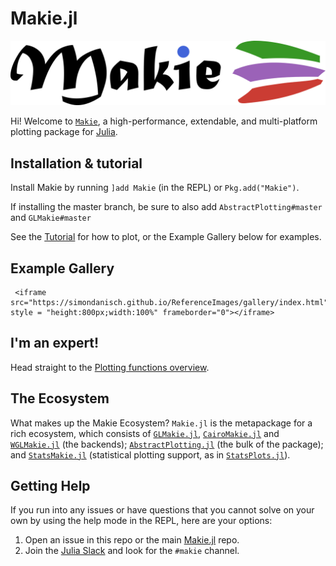 # Makie.jl

![Makie.jl](assets/logo.png)

Hi! Welcome to [`Makie`](https://github.com/JuliaPlots/Makie.jl/), a high-performance, extendable, and multi-platform plotting package for [Julia](https://julialang.org/).

## Installation & tutorial

Install Makie by running `]add Makie` (in the REPL) or `Pkg.add("Makie")`.  

If installing the master branch, be sure to also add `AbstractPlotting#master` and `GLMakie#master`

See the [Tutorial](@ref) for how to plot, or the Example Gallery below for examples.

## Example Gallery

```@raw html
 <iframe src="https://simondanisch.github.io/ReferenceImages/gallery/index.html" style = "height:800px;width:100%" frameborder="0"></iframe>
```

## I'm an expert!

Head straight to the [Plotting functions overview](@ref).

## The Ecosystem

What makes up the Makie Ecosystem? `Makie.jl` is the metapackage for a rich ecosystem, which consists of [`GLMakie.jl`](https://github.com/JuliaPlots/GLMakie.jl), [`CairoMakie.jl`](https://github.com/JuliaPlots/CairoMakie.jl) and [`WGLMakie.jl`](https://github.com/JuliaPlots/WGLMakie.jl) (the backends); [`AbstractPlotting.jl`](https://github.com/JuliaPlots/AbstractPlotting.jl) (the bulk of the package); and [`StatsMakie.jl`](https://github.com/JuliaPlots/StatsMakie.jl) (statistical plotting support, as in [`StatsPlots.jl`](https://github.com/JuliaPlots/StatsPlots.jl)).

## Getting Help

If you run into any issues or have questions that you cannot solve on your own by using the help mode in the REPL, here are your options:

1) Open an issue in this repo or the main [Makie.jl](https://github.com/JuliaPlots/Makie.jl) repo.
2) Join the [Julia Slack](https://slackinvite.julialang.org) and look for the `#makie` channel.
